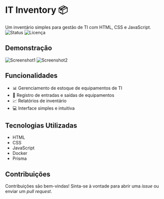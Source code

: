 # IT Inventory 📦
Um inventário simples para gestão de TI com HTML, CSS e JavaScript.
![Status](https://img.shields.io/badge/status-em%20desenvolvimento-yellow)
![Licença](https://img.shields.io/github/license/seuusuario/seuprojeto)

## Demonstração
![Screenshot1](https://i.postimg.cc/MpLf62Y5/image.png)
![Screenshot2](https://i.postimg.cc/ZR8Wx9zs/image.png)

## Funcionalidades
- 📊 Gerenciamento de estoque de equipamentos de TI
- 🔄 Registro de entradas e saídas de equipamentos
- 📈 Relatórios de inventário
- 💻 Interface simples e intuitiva

## Tecnologias Utilizadas
- HTML
- CSS
- JavaScript
- Docker
- Prisma

## Contribuições
Contribuições são bem-vindas! Sinta-se à vontade para abrir uma *issue* ou enviar um *pull request*.
